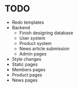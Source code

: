 # TODO
+	Redo templates
+	Backend
	+	Finish designing database
	+	User system
	+	Product system
	+	News article submission
	+	Admin pages
+   Style changes
+   Static pages
+	Members pages
+	Product pages
+	News pages